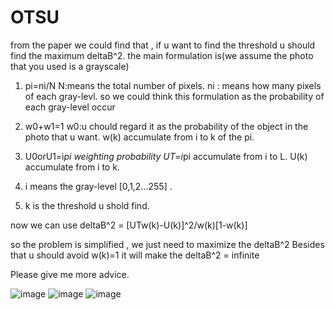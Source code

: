 # OTSU
from the paper we could find that , if u want to find the threshold u should find the maximum deltaB^2.
the main formulation is(we assume the photo that you used is a grayscale)
1.   pi=ni/N       N:means the total number of pixels. 
                   ni : means how many pixels of each gray-levl.
                   so we could think this formulation as the probability of each gray-level occur



2.   w0+w1=1       w0:u chould regard it as the probability of the object in the photo that u want.
     w(k)          accumulate from i to k of the pi.



3.   U0orU1=i*pi    weighting probability 
     UT=i*pi       accumulate from i to L.
     U(k)          accumulate from i to k.
     
     
     
4.  i means the gray-level [0,1,2...255] .


5.  k is the threshold u shold find.



now we can use deltaB^2 = [UTw(k)-U(k)]^2/w(k)[1-w(k)]

so the problem is simplified , we just need to maximize the deltaB^2
Besides that u should avoid w(k)=1 it will make the deltaB^2 = infinite



Please give me more advice.


![image](https://github.com/tinghsienchin/OTSU/blob/master/2773BFA3-424D-4557-86B8-D7473A3F8465.png)
![image](https://github.com/tinghsienchin/OTSU/blob/master/5D556D2B-6A5B-4993-852A-A7F25584C529.png)
![image](https://github.com/tinghsienchin/OTSU/blob/master/2773BFA3-424D-4557-86B8-D7473A3F8465.png)

